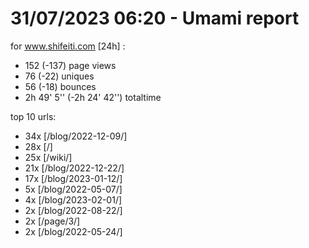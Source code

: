# 31/07/2023 06:20 - Umami report
for www.shifeiti.com [24h] :

 - 152 (-137) page views
 - 76 (-22) uniques
 - 56 (-18) bounces
 - 2h 49' 5'' (-2h 24' 42'') totaltime


top 10 urls:
 - 34x [/blog/2022-12-09/]
 - 28x [/]
 - 25x [/wiki/]
 - 21x [/blog/2022-12-22/]
 - 17x [/blog/2023-01-12/]
 - 5x [/blog/2022-05-07/]
 - 4x [/blog/2023-02-01/]
 - 2x [/blog/2022-08-22/]
 - 2x [/page/3/]
 - 2x [/blog/2022-05-24/]


